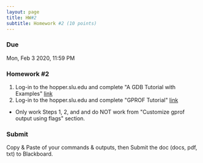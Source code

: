 ```yaml
---
layout: page
title: HW#2
subtitle: Homework #2 (10 points)
---
```


### Due
Mon, Feb 3 2020, 11:59 PM

### Homework #2
1. Log-in to the hopper.slu.edu and complete "A GDB Tutorial with Examples" [link](https://www.cprogramming.com/gdb.html)
2. Log-in to the hopper.slu.edu and complete "GPROF Tutorial" [link](https://www.thegeekstuff.com/2012/08/gprof-tutorial/)
  * Only work Steps 1, 2, and and do NOT work from "Customize gprof output using flags" section.

### Submit

Copy & Paste of your commands & outputs, then Submit the doc (docs, pdf, txt) to Blackboard.
